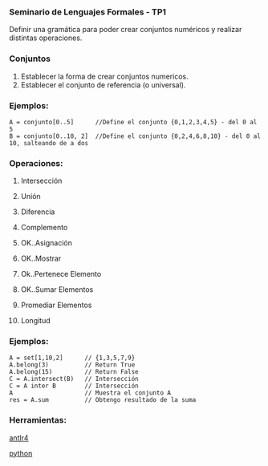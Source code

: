 ### Seminario de Lenguajes Formales - TP1

Definir una gramática para poder crear conjuntos numéricos y realizar distintas operaciones.

### Conjuntos

1) Establecer la forma de crear conjuntos numericos.
2) Establecer el conjunto de referencia (o universal).

### Ejemplos:

    A = conjunto[0..5]      //Define el conjunto {0,1,2,3,4,5} - del 0 al 5
    B = conjunto[0..10, 2]  //Define el conjunto {0,2,4,6,8,10} - del 0 al 10, salteando de a dos

### Operaciones:

1) Intersección

2) Unión

3) Diferencia

4) Complemento

5) OK..Asignación

6) OK..Mostrar

7) Ok..Pertenece Elemento

8) OK..Sumar Elementos

9) Promediar Elementos

10) Longitud

### Ejemplos:

    A = set[1,10,2]      // {1,3,5,7,9}
    A.belong(3)          // Return True
    A.belong(15)         // Return False
    C = A.intersect(B)   // Intersección
    C = A inter B        // Intersección
    A                    // Muestra el conjunto A
    res = A.sum          // Obtengo resultado de la suma

### Herramientas:
[antlr4](http://www.antlr.org/)

[python](https://www.python.org/)







